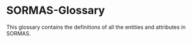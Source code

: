 # SORMAS-Glossary
This glossary contains the definitions of all the entities and attributes in SORMAS.

